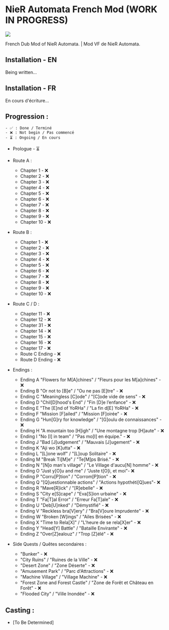 # NieR Automata French Mod (WORK IN PROGRESS)
<img src="https://img.clostro.tk/NAVFLOGO.png" />


French Dub Mod of NieR Automata. | Mod VF de NieR Automata.

## Installation - EN 
Being written...

## Installation - FR
En cours d'écriture...

## Progression :

    - ✅ : Done / Terminé
    - ❌ : Not begin / Pas commencé
    - ⏳ : Ongoing / En cours

- Prologue - ⏳

- Route A :

    -   Chapter 1 - ❌
    -   Chapter 2 - ❌
    -   Chapter 3 - ❌
    -   Chapter 4 - ❌
    -   Chapter 5 - ❌
    -   Chapter 6 - ❌
    -   Chapter 7 - ❌
    -   Chapter 8 - ❌
    -   Chapter 9 - ❌
    -   Chapter 10 - ❌

- Route B :

    -   Chapter 1 - ❌
    -   Chapter 2 - ❌
    -   Chapter 3 - ❌
    -   Chapter 4 - ❌
    -   Chapter 5 - ❌
    -   Chapter 6 - ❌
    -   Chapter 7 - ❌
    -   Chapter 8 - ❌
    -   Chapter 9 - ❌
    -   Chapter 10 - ❌

- Route C / D :

    -   Chapter 11 - ❌
    -   Chapter 12 - ❌
    -   Chapter 31 - ❌
    -   Chapter 14 - ❌
    -   Chapter 15 - ❌
    -   Chapter 16 - ❌
    -   Chapter 17 - ❌
    -   Route C Ending - ❌
    -   Route D Ending - ❌

- Endings :

    -   Ending A "Flowers for M[A]chines" / "Fleurs pour les M[a]chines" - ❌
    -   Ending B "Or not to [B]e" / "Ou ne pas [E]tre"  - ❌
    -   Ending C "Meaningless [C]ode" / "[C]ode vide de sens" - ❌
    -   Ending D "Chil[D]hood's End" / "Fin [D]e l’enfance" - ❌
    -   Ending E "The [E]nd of YoRHa" / "La fin d[E] YoRHa" - ❌
    -   Ending F "Mission [F]ailed" / "Mission [F]oirée" - ❌
    -   Ending G "Hun[G]ry for knowledge" / "[G]oulu de connaissances" - ❌
    -   Ending H "A mountain too [H]igh" / "Une montagne trop [H]aute" - ❌
    -   Ending I "No [I] in team" / "Pas mo[I] en équipe." - ❌
    -   Ending J "Bad [J]udgement" / "Mauvais [J]ugement"  - ❌
    -   Ending K "Aji wo [K]utta" - ❌
    -   Ending L "[L]one wolf" / "[L]oup Solitaire" - ❌
    -   Ending M "Break Ti[M]e" / "Te[M]ps Brisé." - ❌
    -   Ending N "[N]o man's village" / "Le Village d'aucu[N] homme" - ❌
    -   Ending O "Just y[O]u and me" / "Juste t[O]i, et moi"- ❌
    -   Ending P "Corru[P]tion" / "Corrom[P]tion" - ❌
    -   Ending Q "[Q]uestionnable actions" / "Actions hypothéti[Q]ues"- ❌
    -   Ending R "Mave[R]ick" / "[R]ebelle" - ❌
    -   Ending S "City e[S]cape" / "Eva[S]ion urbaine" - ❌
    -   Ending T "Fa[T]al Error" / "Erreur Fa[T]ale" - ❌
    -   Ending U "Deb[U]nked" / "Démystifié" - ❌
    -   Ending V "Reckless bra[V]ery" / "Bra[V]oure Imprudente" - ❌
    -   Ending W "Broken [W]ings" / "Ailes Brisées" - ❌
    -   Ending X "Time to Rela[X]" / "L'heure de se rela[X]er" - ❌
    -   Ending Y "Head[Y] Battle" / "Bataille Envirante" - ❌
    -   Ending Z "Over[Z]ealouz" / "Trop [Z]élé" - ❌
    
- Side Quests / Quêtes secondaires :

    -   "Bunker" - ❌
    -   "City Ruins" / "Ruines de la Ville" - ❌
    -   "Desert Zone" / "Zone Déserte" - ❌
    -   "Amusement Park" / "Parc d'Attractions" - ❌
    -   "Machine Village" / "Village Machine" - ❌
    -   "Forest Zone and Forest Castle" / "Zone de Forêt et Château en Forêt" - ❌
    -   "Flooded City" / "Ville Inondée" - ❌

## Casting :
   -    [To Be Determined]
